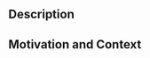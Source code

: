 <!--- Provide a general summary of your changes in the Title above -->

<!--- NOTE: Using the headers below is OPTIONAL. Pick those that gives value to reads of thiss pull request. -->

## Description
<!--- Describe your changes in detail. Use screenshots if necessary. -->

## Motivation and Context
<!--- Why is this change required? What problem does it solve? -->
<!--- If it fixes an open issue, please link to the issue here using the syntax: 'Closes #123' -->

<!-- markdownlint-disable-file MD041 -->
